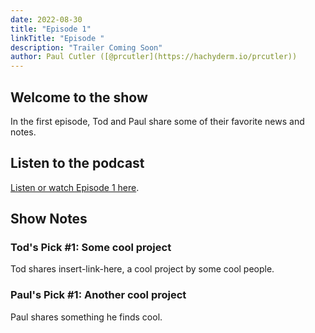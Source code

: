 ```yaml
---
date: 2022-08-30
title: "Episode 1"
linkTitle: "Episode "
description: "Trailer Coming Soon"
author: Paul Cutler ([@prcutler](https://hachyderm.io/prcutler))
---
```


## Welcome to the show

In the first episode, Tod and Paul share some of their favorite news and notes.

## Listen to the podcast

[Listen or watch Episode 1 here](https://zencastr.com/z/6h5QXxaK).

## Show Notes

### Tod's Pick #1: Some cool project
Tod shares insert-link-here, a cool project by some cool people.

### Paul's Pick #1: Another cool project
Paul shares something he finds cool.

